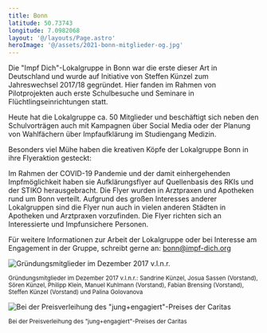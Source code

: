 ```yaml
---
title: Bonn
latitude: 50.73743
longitude: 7.0982068
layout: '@/layouts/Page.astro'
heroImage: '@/assets/2021-bonn-mitglieder-og.jpg'
---
```


Die "Impf Dich"-Lokalgruppe in Bonn war die erste dieser Art in Deutschland und wurde auf Initiative von Steffen Künzel zum Jahreswechsel 2017/18 gegründet. Hier fanden im Rahmen von Pilotprojekten auch erste Schulbesuche und Seminare in Flüchtlingseinrichtungen statt.

Heute hat die Lokalgruppe ca. 50 Mitglieder und beschäftigt sich neben den Schulvorträgen auch mit Kampagnen über Social Media oder der Planung von Wahlfächern über Impfaufklärung im Studiengang Medizin.

Besonders viel Mühe haben die kreativen Köpfe der Lokalgruppe Bonn in ihre Flyeraktion gesteckt:

Im Rahmen der COVID-19 Pandemie und der damit einhergehenden Impfmöglichkeit haben sie Aufklärungsflyer auf Quellenbasis des RKIs und der STIKO herausgebracht. Die Flyer wurden in Arztpraxen und Apotheken rund um Bonn verteilt. Aufgrund des großen Interesses anderer Lokalgruppen sind die Flyer nun auch in vielen anderen Städten in Apotheken und Arztpraxen vorzufinden. Die Flyer richten sich an Interessierte und Impfunsichere Personen.

Für weitere Informationen zur Arbeit der Lokalgruppe oder bei Interesse am Engagement in der Gruppe, schreibt gerne an: bonn@impf-dich.org

<div class="flex gap-5 flex-col md:flex-row">

<div>

![Gründungsmitglieder im Dezember 2017 v.l.n.r.](@/assets/2017-bonn-gruendung.jpg)

<small>Gründungsmitglieder im Dezember 2017 v.l.n.r.: Sandrine Künzel, Josua Sassen (Vorstand), Sören Künzel, Philipp Klein, Manuel Kuhlmann (Vorstand), Fabian Brensing (Vorstand), Steffen Künzel (Vorstand) und Palina Golovanova</small>

</div>

<div>

![Bei der Preisverleihung des "jung+engagiert"-Preises der Caritas](@/assets/bonn-preis-caritas-og.jpg)

<small>Bei der Preisverleihung des "jung+engagiert"-Preises der Caritas</small>

</div>

</div>
